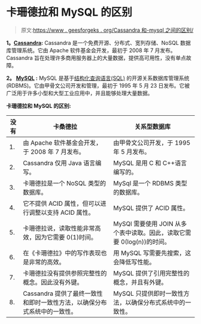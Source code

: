 # 卡珊德拉和 MySQL 的区别

> 原文:[https://www . geesforgeks . org/Cassandra 和-mysql 之间的区别/](https://www.geeksforgeeks.org/difference-between-cassandra-and-mysql/)

**1。[Cassandra](https://www.geeksforgeeks.org/apache-cassandra-nosql-database/):**
Cassandra 是一个免费开源、分布式、宽列存储、NoSQL 数据库管理系统。它由 Apache 软件基金会开发，最初于 2008 年 7 月发布。Cassandra 旨在处理许多商用服务器上的大量数据，提供高可用性，没有单点故障。

**2。 [MySQL](https://www.geeksforgeeks.org/mysql-common-mysql-queries/) :**
MySQL 是基于[结构化查询语言(SQL)](https://www.geeksforgeeks.org/structured-query-language/) 的开源关系数据库管理系统(RDBMS)。它由甲骨文公司开发和管理，最初于 1995 年 5 月 23 日发布。它被广泛用于许多小型和大型工业应用中，并且能够处理大量数据。

**卡珊德拉和 MySQL 的区别:**

<center>

| 没有 | 卡桑德拉 | 关系型数据库 |
| --- | --- | --- |
| 1. | 由 Apache 软件基金会开发，于 2008 年 7 月发布。 | 由甲骨文公司开发，于 1995 年 5 月发布。 |
| 2. | Cassandra 仅用 Java 语言编写。 | MySQL 是用 C 和 C++语言编写的。 |
| 3. | 卡珊德拉是一个 NoSQL 类型的数据库。 | MySql 是一个 RDBMS 类型的数据库。 |
| 4. | 它不提供 ACID 属性，但可以进行调整以支持 ACID 属性。 | MySQL 提供了 ACID 属性。 |
| 5. | 卡珊德拉说，读取性能非常高效，因为它需要 0(1)时间。 | MySQl 需要使用 JOIN 从多个表中读取。因此，读取它需要 0(log(n))的时间。 |
| 6. | 在《卡珊德拉》中的写作表现也是非常的高效。 | 用 MySQL 写需要先搜索，这会降低写性能。 |
| 7. | 卡珊德拉没有提供参照完整性的概念。因此没有外键。 | MySQL 提供了引用完整性的概念，并且有外键。 |
| 8. | Cassandra 提供了最终一致性和即时一致性方法，以确保分布式系统中的一致性。 | MySQL 只提供即时一致性方法，以确保分布式系统中的一致性。 | 9. | 卡珊德拉的服务器操作系统是 BSD、Linux、OS X、Windows。 | MySQL 的服务器操作系统有 FreeBSD、Linux、OS X、Solaris、Windows。 | 10. | 像 Hulu、Instagram、Intuit、网飞、Reddit 等知名公司都使用 Cassandra。 | 像 Airbnb、Pinterest、Slack、Udemy、Twitter 等知名公司都使用 MySQL。 |

</center>